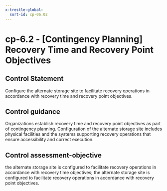 ```yaml
---
x-trestle-global:
  sort-id: cp-06.02
---
```


# cp-6.2 - \[Contingency Planning\] Recovery Time and Recovery Point Objectives

## Control Statement

Configure the alternate storage site to facilitate recovery operations in accordance with recovery time and recovery point objectives.

## Control guidance

Organizations establish recovery time and recovery point objectives as part of contingency planning. Configuration of the alternate storage site includes physical facilities and the systems supporting recovery operations that ensure accessibility and correct execution.

## Control assessment-objective

the alternate storage site is configured to facilitate recovery operations in accordance with recovery time objectives;
the alternate storage site is configured to facilitate recovery operations in accordance with recovery point objectives.
